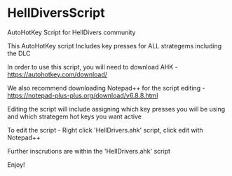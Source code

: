 # HellDiversScript
AutoHotKey Script for HellDivers community

This AutoHotKey script Includes key presses for ALL strategems including the DLC

In order to use this script, you will need to download AHK - https://autohotkey.com/download/

We also recommend downloading Notepad++ for the script editing - https://notepad-plus-plus.org/download/v6.8.8.html

Editing the script will include assigning which key presses you will be using and which strategem hot keys you want active

To edit the script - Right click 'HellDrivers.ahk' script, click edit with Notepad++

Further inscrutions are within the 'HellDrivers.ahk' script

Enjoy!
